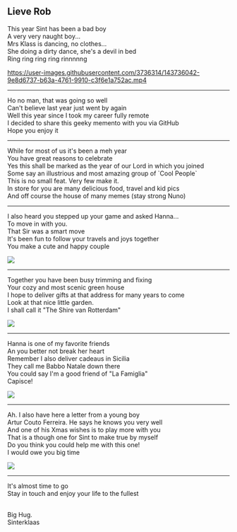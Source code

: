 ## Lieve Rob

This year Sint has been a bad boy <br/>
A very very naught boy... <br/>
Mrs Klass is dancing, no clothes...<br/>
She doing a dirty dance, she's a devil in bed <br/>
Ring ring ring ring rinnnnng <br/>

https://user-images.githubusercontent.com/3736314/143736042-9e8d6737-b63a-4761-9910-c3f6e1a752ac.mp4

<hr/>
Ho no man, that was going so well <br/>
Can't believe last year just went by again <br/>
Well this year since I took my career fully remote <br/>
I decided to share this geeky memento with you via GitHub <br/>
Hope you enjoy it <br/>

<hr/>
While for most of us it's been a meh year <br/>
You have great reasons to celebrate <br/>
Yes this shall be marked as the year of our Lord in which you joined<br/>
Some say an illustrious and most amazing group of `Cool People`<br/>
This is no small feat. Very few make it.<br/>
In store for you are many delicious food, travel and kid pics<br/>
And off course the house of many memes (stay strong Nuno) <br/>

<hr/>
I also heard you stepped up your game and asked Hanna... <br/>
To move in with you. <br/>
That Sir was a smart move <br/>
It's been fun to follow your travels and joys together <br/>
You make a cute and happy couple <br/>

![](img/cute_couple.jpeg)

<hr/>
Together you have been busy trimming and fixing <br/>
Your cozy and most scenic green house <br/>
I hope to deliver gifts at that address for many years to come <br/>
Look at that nice little garden. <br/>
I shall call it "The Shire van Rotterdam" <br/>

![](img/the_shire.jpeg)

<hr/>
Hanna is one of my favorite friends<br/>
An you better not break her heart <br/>
Remember I also deliver cadeaus in Sicilia <br/>
They call me Babbo Natale down there <br/>
You could say I'm a good friend of "La Famiglia"<br/>
Capisce!<br/>

![](img/wise_guy.gif)

<hr/>
Ah. I also have here a letter from a young boy <br/>
Artur Couto Ferreira. He says he knows you very well <br/>
And one of his Xmas wishes is to play more with you <br/>
That is a though one for Sint to make true by myself <br/>
Do you think you could help me with this one! <br/>
I would owe you big time <br/>

![](img/man_crush.jpeg)

<hr/>
It's almost time to go <br>
Stay in touch and enjoy your life to the fullest <br/>

\
Big Hug. \
Sinterklaas
